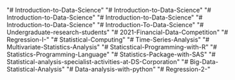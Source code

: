 "# Introduction-to-Data-Science" 
"# Introduction-to-Data-Science" 
"# Introduction-to-Data-Science" 
"# Introduction-to-Data-Science" 
"# Introduction-to-Data-Science" 
"# Introduction-To-Data-Science" 
"# Undergraduate-research-students" 
"# 2021-Financial-Data-Competition" 
"# Regression-I-" 
"# Statistical-Computing" 
"# Time-Series-Analysis" 
"# Multivariate-Statistics-Analysis" 
"# Staticstical-Programming-with-R" 
"# Statistics-Programming-Language" 
"# Statistics-Package-with-SAS" 
"# Statistical-analysis-specialist-activities-at-DS-Corporation" 
"# Big-Data-Statistical-Analysis" 
"# Data-analysis-with-python" 
"# Regression-2-" 
